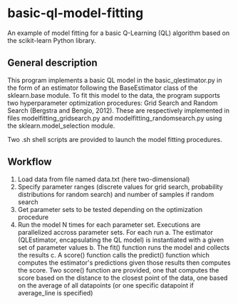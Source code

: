 # basic-ql-model-fitting
An example of model fitting for a basic Q-Learning (QL) algorithm based on the scikit-learn Python library.

## General description
This program implements a basic QL model in the basic\_qlestimator.py in the form of an estimator following the BaseEstimator class of the sklearn.base module. To fit this model to the data, the program supports two hyperparameter optimization procedures: Grid Search and Random Search (Bergstra and Bengio, 2012). These are respectively implemented in files modelfitting\_gridsearch.py and modelfitting\_randomsearch.py using the sklearn.model_selection module. 

Two .sh shell scripts are provided to launch the model fitting procedures.

## Workflow
1. Load data from file named data.txt (here two-dimensional)
2. Specify parameter ranges (discrete values for grid search, probability distributions for random search) and number of samples if random search
3. Get parameter sets to be tested depending on the optimization procedure
4. Run the model N times for each parameter set. Executions are parallelized accross parameter sets. For each run
	a. The estimator (QLEstimator, encapsulating the QL model) is instantiated with a given set of parameter values
	b. The fit() function runs the model and collects the results 
	c. A score() function calls the predict() function which computes the estimator's predictions given those results then computes the score. Two score() function are provided, one that computes the score based on the distance to the closest point of the data, one based on the average of all datapoints (or one specific datapoint if average_line is specified)


